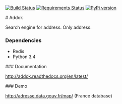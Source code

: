 [![Build Status](https://travis-ci.org/etalab/addok.svg?branch=master)](https://travis-ci.org/etalab/addok)
[![Requirements Status](https://requires.io/github/etalab/addok/requirements.svg?branch=master)](https://requires.io/github/etalab/addok/requirements/?branch=master)
[![PyPi version](https://img.shields.io/pypi/v/addok.svg)](https://pypi.python.org/pypi/addok/)

# Addok

Search engine for address. Only address.


### Dependencies

- Redis
- Python 3.4

### Documentation

http://addok.readthedocs.org/en/latest/

### Demo

http://adresse.data.gouv.fr/map/ (France database)
